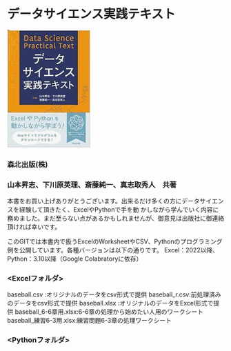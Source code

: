 # データサイエンス実践テキスト
![Test Image 1](/textbook.jpg)
### 森北出版(株)
### 山本昇志、下川原英理、斎藤純一、真志取秀人　共著

本書をお買い上げありがとうございます。出来るだけ多くの方にデータサイエンスを経験して頂きたく、ExcelやPythonで手を動
かしながら学んでいく内容に務めました。まだ至らない点があるかもしれませんが、御意見は出版社に御連絡頂ければ幸いです。

このGITでは本書内で扱うExcelのWorksheetやCSV、Pythonのプログラミング例を公開しています。各種バージョンは以下の通りです。
Excel：2022以降、Python：3.10以降（Google Colabratoryに依存）

### <Excelフォルダ>
baseball.csv  :オリジナルのデータをcsv形式で提供
baseball_r.csv:前処理済みのデータをcsv形式で提供
baseball.xlsx :オリジナルのデータをExcel形式で提供
baseball_6-6章用.xlsx:6-6章の処理から始めたい人用のワークシート
baseball_練習6-3用.xlsx:練習問題6-3章の処理ワークシート

### <Pythonフォルダ>
